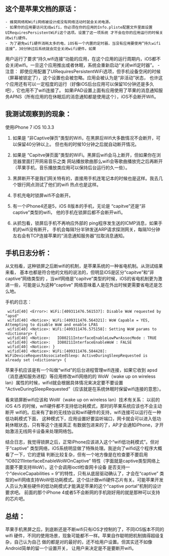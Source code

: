 这个是苹果文档的原话：
--------------------
    - 蜂窝网络和Wifi网络被设计成没有网络活动时就会关闭电源。
    - 如果你的应用要访问无线wifi，你必须在你的应用的Info.pliste配置文件里面设置UIRequiresPersistentWiFi这个选项。设置了这一项系统 才不会在你的应用运行的时候关闭wifi硬件。
    - 为了避免wifi硬件消耗太多的电，iOS有一个内置的定时器，当没有应用要使用“持久wifi连接”，30分钟过后系统就会完全关闭wifi硬件。如果
用户运行了要求“持久wifi连接”功能的应用，在这个应用的运行周期内，iOS都不会关闭wifi。一旦这个应用推出或者休眠，系统会重新启动“关闭wifi定时器”。
    - 注意： 即使应用配置了UIRequiresPersistentWiFi选项，但手机设备空闲的时候（屏幕被锁定了），这个设置也会被忽略。应用会被认为是“非活动”状态， 也许这个应用还有可以一定程度的运行（好像iOS后台应用可以保留10分钟还是多久吧），它也用不了wifi连接了。
    如果iPAD设置上面有应用使用了苹果的消息通知服务APNS（所有应用的在休眠后的消息通知都是使用这个），iOS不会断开Wifi。


我测试观察到的现象：
------------------
使用iPhone 7 iOS 10.3.3
  1. 如果是 “非Captive弹页”类型的Wifi，在黑屏后Wifi大多数情况不会断开，可以保留40分钟以上。
     但也有的时候10分钟之后就自动断开情况。
  2. 如果是 “Capitve弹页面”类型的WiFi。黑屏后wifi会马上断开，但如果你在浏览器里面打开网易音乐之类
     网站播放歌曲那么wifi会等歌曲播放完之后再断开（苹果手机，音乐播放类应用可以保持后台运行的久一些）。
  3. 黑屏断开不是我们网关特有的，直接用手机连笔记本的时候也是这样。我去几个银行网点测试了他们的wifi
     热点也是这样。
  4. 手机充电时锁屏wifi不会断开。
  5. 有一个iPhone4还是5，iOS 8版本的手机，无论是 “capitve”还是“非captive”类型的wifi，
     他的手机在锁屏后都不会断开wifi。

  6. 从抓包看，锁屏后手机不再响应外部的 ping程序发生送的ICMP消息，如果手机的wifi没有断开，
     手机会每隔1分半钟发送ARP请求探测网关，每隔10分钟左右会有TCP连接苹果的“消息通知服务器”拉取消息通知。


手机日志分析：
----------
   从文档看，这种锁屏之后断wifi的机制，是苹果系统的一种省电机制。从测试结果来看，
基本也都是符合他的文档的说法的，但明显iOS是区分“capitve”和“非captive”网络类型的
，当wif网络是“capitve”类型的时候，iOS的省电机制更为激进一些，可能是认为这种“captive”
网络意味着人是在外出时候更需要省电还是怎么地。

手机的日志：
```text
 wifid[40] <Error>: WiFi:[409311476.561537]: Disable WoW requested by "apsd"
 wifid[40] <Notice>: WiFi:[409311476.564321]: WoW Capable = YES, Attempting to disable WoW and enable LPAS
 wifid[40] <Notice>: WiFi:[409311476.575158]: Setting WoW params to <dictionary> {
 wifid[40] <Notice>:   IO80211InterfaceEnableLowPwrAssocMode : TRUE
 wifid[40] <Notice>:   IO80211InterfaceEnableWoW : FALSE
 wifid[40] <Notice>: }
 wifid[40] <Notice>: WiFi:[409311476.584428]: WiFiDeviceRequestAssociatedSleep: ActiveDuringSleepRequested is already set (<dictionary> {
```

 苹果手机应该是有一个叫做“wifid”的后台进程管理wifi连接，如果它收到
 apsd（消息通知服务进程）等应用修改wifi网络的的 WoW（wake up on wireless
 lan）属性的时候，wifid就会根据具体情况来决定要不要设置
 “ActiveDuringSleepRequested”（应该就是在系统休眠时保留wifi连接的意思）。

 看来锁屏断wifi应该和 WoW（wake up on wireless lan）技术有关系：
 以前的iOS 4/5 的时候，wifi硬件都不支持低功耗模式，那时的苹果系统应该也不会主动断开
 wifi的。后来有了新的无线协议和wifi硬件的支持，wifi连接可以运行在一种低功耗模式下面，
 这种模式下，应用设置好要监听端口，网卡就会可以进入低功耗休眠状态，只有等这个连接真正
 有数据包进来的了，AP才会通知iPhone，才开始激活无线网卡设备来处理网络包。

 结合日志，我觉得锁屏之后，正常iPhone应该进入这个“wifi低功耗模式”。但对于“captive”
 类型网络，iOS系统明显做了特殊处理。我逆向了wifid这个程序大概看了一下，它的逻辑
 判断比较复杂，但有一个地方像是在检查要不要启用 “IO80211InterfaceEnableWoWOnCaptive”
 特性（字面就是captive类型网络上面要不要支持WoW）。这个会调用ioctl检查网卡设备
是否支持一个“deviceCapabilities = 9”的特性，只有从底层驱动确认了，才会在“captive”
 类型的wifi网络支持WoW低功耗模式。这个估计跟wifi硬件芯片有关。可能苹果开发
 人员认为某些硬件的低功耗模式才能满足苹果的这个“captive portal”机制的设计要求吧。
 前面的那个iPhone 4或者5不会断网的手机刚好用的就是那种可以支持的芯片吧。


总结：
-----
   苹果手机黑屏之后，到底断还是不断wifi只有iOS才控制的了，不同iOS版本不同的wifi
硬件，不同的使用场景，现象可能都不一样。苹果自作聪明把机制搞得超级复杂，自己认为自己
做的都是对的最好的，还不给用户设置。但其实还不如像Android简单的留一个设置开关，
让用户来决定是不是要断开wifi。


